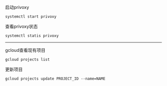 启动privoxy

`systemctl start privoxy`

查看privoxy状态

`systemctl statis privoxy`

------

gcloud查看现有项目

`gcloud projects list`

更新项目

`gcloud projects update PROJECT_ID --name=NAME`

